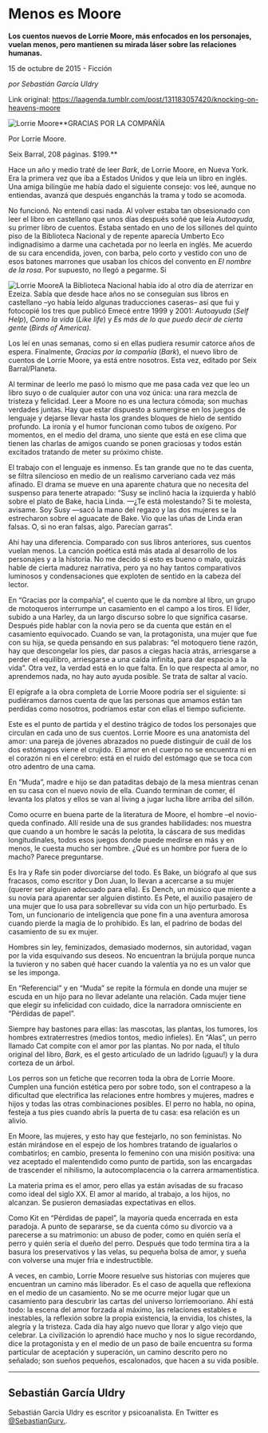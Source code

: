 # Menos es Moore

**Los cuentos nuevos de Lorrie Moore, más enfocados en los personajes, vuelan menos, pero mantienen su mirada láser sobre las relaciones humanas.**

15 de octubre de 2015 - Ficción

_por Sebastián García Uldry_

Link original: https://laagenda.tumblr.com/post/131183057420/knocking-on-heavens-moore

![Lorrie Moore](https://64.media.tumblr.com/0c0c443dca5848f655d66a0f00674025/tumblr_inline_pk0l8bzlwT1t6q87u_640.jpg)**GRACIAS POR LA COMPAÑÍA  

Por Lorrie Moore.  

Seix Barral, 208 páginas. $199.**

Hace un año y medio traté de leer *Bark*, de Lorrie Moore, en Nueva York. Era la primera vez que iba a Estados Unidos y que leía un libro en inglés. Una amiga bilingüe me había dado el siguiente consejo: vos leé, aunque no entiendas, avanzá que después enganchás la trama y todo se acomoda.

No funcionó. No entendí casi nada. Al volver estaba tan obsesionado con leer el libro en castellano que unos días después soñé que leía *Autoayuda,* su primer libro de cuentos. Estaba sentado en uno de los sillones del quinto piso de la Biblioteca Nacional y de repente aparecía Umberto Eco indignadísimo a darme una cachetada por no leerla en inglés. Me acuerdo de su cara encendida, joven, con barba, pelo corto y vestido con uno de esos batones marrones que usaban los chicos del convento en *El nombre de la rosa*. Por supuesto, no llegó a pegarme. Si 

![Lorrie Moore](https://64.media.tumblr.com/0c0c443dca5848f655d66a0f00674025/tumblr_inline_pk0l8bzlwT1t6q87u_250.jpg)A la Biblioteca Nacional había ido al otro día de aterrizar en Ezeiza. Sabía que desde hace años no se conseguían sus libros en castellano –yo había leído algunas traducciones caseras– así que fui y fotocopié los tres que publicó Emecé entre 1999 y 2001: *Autoayuda* (*Self Help*), *Como la vida* (*Like life*) y *Es más de lo que puedo decir de cierta gente* (*Birds of America).*

Los leí en unas semanas, como si en ellas pudiera resumir catorce años de espera. Finalmente, *Gracias por la compañía* (*Bark*), el nuevo libro de cuentos de Lorrie Moore, ya está entre nosotros. Esta vez, editado por Seix Barral/Planeta. 

Al terminar de leerlo me pasó lo mismo que me pasa cada vez que leo un libro suyo o de cualquier autor con una voz única: una rara mezcla de tristeza y felicidad. Leer a Moore no es una lectura cómoda; son muchas verdades juntas. Hay que estar dispuesto a sumergirse en los juegos de lenguaje y dejarse llevar hasta los grandes bloques de hielo de sentido profundo. La ironía y el humor funcionan como tubos de oxígeno. Por momentos, en el medio del drama, uno siente que está en ese clima que tienen las charlas de amigos cuando se ponen graciosas y todos están excitados tratando de meter su próximo chiste.

El trabajo con el lenguaje es inmenso. Es tan grande que no te das cuenta, se filtra silencioso en medio de un realismo carveriano cada vez más afinado. El drama se mueve en una aparente chatura que no necesita del suspenso para tenerte atrapado: “Susy se inclinó hacia la izquierda y habló sobre el plato de Bake, hacia Linda. —¿Te está molestando? Si te molesta, avisame. Soy Susy —sacó la mano del regazo y las dos mujeres se la estrecharon sobre el aguacate de Bake. Vio que las uñas de Linda eran falsas. O, si no eran falsas, algo. Parecían garras”. 

Ahí hay una diferencia. Comparado con sus libros anteriores, sus cuentos vuelan menos. La canción poética está más atada al desarrollo de los personajes y a la historia. No me decido si esto es bueno o malo, quizás hable de cierta madurez narrativa, pero ya no hay tantos comparativos luminosos y condensaciones que exploten de sentido en la cabeza del lector.

En “Gracias por la compañía”, el cuento que le da nombre al libro, un grupo de motoqueros interrumpe un casamiento en el campo a los tiros. El líder, subido a una Harley, da un largo discurso sobre lo que significa casarse. Después pide hablar con la novia pero se da cuenta que están en el casamiento equivocado. Cuando se van, la protagonista, una mujer que fue con su hija, se queda pensando en sus palabras: “el motoquero tiene razón, hay que descongelar los pies, dar pasos a ciegas hacia atrás, arriesgarse a perder el equilibro, arriesgarse a una caída infinita, para dar espacio a la vida”. Otra vez, la verdad está en lo que falta. En lo que respecta al amor, no aprendemos nada, no hay auto ayuda posible. Se trata de saltar al vacío.

El epígrafe a la obra completa de Lorrie Moore podría ser el siguiente: si pudiéramos darnos cuenta de que las personas que amamos están tan perdidas como nosotros, podríamos estar con ellas el tiempo suficiente.

Este es el punto de partida y el destino trágico de todos los personajes que circulan en cada uno de sus cuentos. Lorrie Moore es una anatomista del amor: una pareja de jóvenes abrazados no puede distinguir de cuál de los dos estómagos viene el crujido. El amor en el cuerpo no se encuentra ni en el corazón ni en el cerebro: está en el ruido del estómago que se toca con otro adentro de una cama. 

En “Muda”, madre e hijo se dan pataditas debajo de la mesa mientras cenan en su casa con el nuevo novio de ella. Cuando terminan de comer, él levanta los platos y ellos se van al living a jugar lucha libre arriba del sillón.

Como ocurre en buena parte de la literatura de Moore, el hombre –el novio- queda confinado. Allí reside una de sus grandes habilidades: nos muestra que cuando a un hombre le sacás la pelotita, la cáscara de sus medidas longitudinales, todos esos juegos donde puede medirse en más y en menos, le cuesta mucho ser hombre. ¿Qué es un hombre por fuera de lo macho? Parece preguntarse.

Es Ira y Rafe sin poder divorciarse del todo. Es Bake, un biógrafo al que sus fracasos, como escritor y Don Juan, lo llevan a acercarse a su mujer (querer ser alguien adecuado para ella). Es Dench, un músico que miente a su novia para aparentar ser alguien distinto. Es Pete, el auxilio pasajero de una mujer que lo usa para sobrellevar su vida con un hijo perturbado. Es Tom, un funcionario de inteligencia que pone fin a una aventura amorosa cuando pierde la magia de lo prohibido. Es Ian, el padrino de bodas del casamiento de su ex mujer.

Hombres sin ley, feminizados, demasiado modernos, sin autoridad, vagan por la vida esquivando sus deseos. No encuentran la brújula porque nunca la tuvieron y no saben qué hacer cuando la valentía ya no es un valor que se les imponga. 

En “Referencial” y en “Muda” se repite la fórmula en donde una mujer se escuda en un hijo para no llevar adelante una relación. Cada mujer tiene que elegir su infelicidad con cuidado, dice la narradora omnisciente en “Pérdidas de papel”.

Siempre hay bastones para ellas: las mascotas, las plantas, los tumores, los hombres extraterrestres (medios tontos, medio infieles). En “Alas”, un perro llamado Cat compite con el amor por las plantas. No por nada, el título original del libro, *Bark*, es el gesto articulado de un ladrido (¡guau!) y la dura corteza de un árbol.

Los perros son un fetiche que recorren toda la obra de Lorrie Moore. Cumplen una función estética pero por sobre todo, son el contrapeso a la dificultad que electrifica las relaciones entre hombres y mujeres, madres e hijos y todas las otras combinaciones posibles. El perro no habla, no opina, festeja a tus pies cuando abrís la puerta de tu casa: esa relación es un alivio.

En Moore, las mujeres, y esto hay que festejarlo, no son feministas. No están mirándose en el espejo de los hombres tratando de igualarlos o combatirlos; en cambio, presenta lo femenino con una misión positiva: una vez aceptado el malentendido como punto de partida, son las encargadas de trascender el nihilismo, la autocomplacencia o la carrera armamentística.

La materia prima es el amor, pero ellas ya están avisadas de su fracaso como ideal del siglo XX. El amor al marido, al trabajo, a los hijos, no alcanzan. Se pusieron demasiadas expectativas en ellos.

Como Kit en “Pérdidas de papel”, la mayoría queda encerrada en esta paradoja. A punto de separarse, se da cuenta cómo su divorcio va a parecerse a su matrimonio: un abuso de poder, como en quién sería el perro y quién sería el dueño del perro. Después que todo termina tira a la basura los preservativos y las velas, su pequeña bolsa de amor, y sueña con volverse una mujer fría e indestructible. 

A veces, en cambio, Lorrie Moore resuelve sus historias con mujeres que encuentran un camino más liberador. Es el caso de aquella que reflexiona en el medio de un casamiento. No se me ocurre mejor lugar que un casamiento para descubrir las cartas del universo lorriemooriano. Ahí está todo: la escena del amor forzada al máximo, las relaciones estables e inestables, la reflexión sobre la propia existencia, la envidia, los chistes, la alegría y la tristeza. Cada día hay algo nuevo que llorar y algo viejo que celebrar. La civilización lo aprendió hace mucho y nos lo sigue recordando, dice la protagonista y en el medio de un paso de baile encuentra su forma particular de aceptación y superación, un camino descrito pero no señalado; son sueños pequeños, escalonados, que hacen a su vida posible.

  




---

 Sebastián García Uldry
-----------------------

Sebastián García Uldry es escritor y psicoanalista. En Twitter es [@SebastianGury.](https://twitter.com/SebastianGury).

